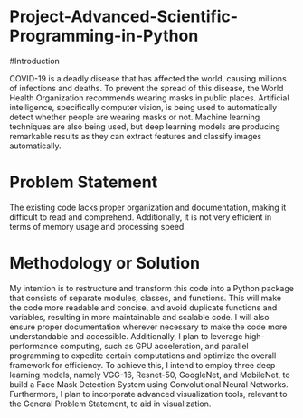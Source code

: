 # Project-Advanced-Scientific-Programming-in-Python


#Introduction

COVID-19 is a deadly disease that has affected the world, causing millions of infections and deaths. To prevent the spread of this disease, the World Health Organization recommends wearing masks in public places. Artificial intelligence, specifically computer vision, is being used to automatically detect whether people are wearing masks or not. Machine learning techniques are also being used, but deep learning models are producing remarkable results as they can extract features and classify images automatically.


# Problem Statement

The existing code lacks proper organization and documentation, making it difficult to read and comprehend. Additionally, it is not very efficient in terms of memory usage and processing speed.


# Methodology or Solution

My intention is to restructure and transform this code into a Python package that consists of separate modules, classes, and functions. This will make the code more readable and concise, and avoid duplicate functions and variables, resulting in more maintainable and scalable code. I will also ensure proper documentation wherever necessary to make the code more understandable and accessible. Additionally, I plan to leverage high-performance computing, such as GPU acceleration, and parallel programming to expedite certain computations and optimize the overall framework for efficiency. To achieve this, I intend to employ three deep learning models, namely VGG-16, Resnet-50, GoogleNet, and MobileNet, to build a Face Mask Detection System using Convolutional Neural Networks. Furthermore, I plan to incorporate advanced visualization tools, relevant to the General Problem Statement, to aid in visualization.
